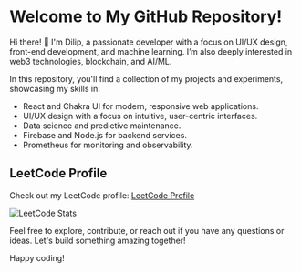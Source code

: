 # Welcome to My GitHub Repository!

Hi there! 👋 I'm Dilip, a passionate developer with a focus on UI/UX design, front-end development, and machine learning. I’m also deeply interested in web3 technologies, blockchain, and AI/ML.

In this repository, you'll find a collection of my projects and experiments, showcasing my skills in:

- React and Chakra UI for modern, responsive web applications.
- UI/UX design with a focus on intuitive, user-centric interfaces.
- Data science and predictive maintenance.
- Firebase and Node.js for backend services.
- Prometheus for monitoring and observability.

## LeetCode Profile
Check out my LeetCode profile: [LeetCode Profile](https://leetcode.com/u/mailthistodilip/)

![LeetCode Stats](https://leetcard.jacoblin.cool/mailthistodilip?theme=light&font=Roboto&extension=null)

Feel free to explore, contribute, or reach out if you have any questions or ideas. Let's build something amazing together!

Happy coding!
